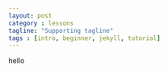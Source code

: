 ```yaml
---
layout: post
category : lessons
tagline: "Supporting tagline"
tags : [intro, beginner, jekyll, tutorial]
---
```


hello